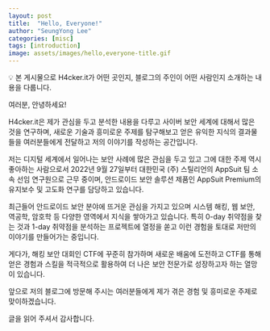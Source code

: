 ```yaml
---
layout: post
title:  "Hello, Everyone!"
author: "SeungYong Lee"
categories: [misc]
tags: [introduction]
image: assets/images/hello,everyone-title.gif
---
```

💡 본 게시물으로 H4cker.it가 어떤 곳인지, 블로그의 주인이 어떤 사람인지 소개하는 내용을 다룹니다.
    
여러분, 안녕하세요!

H4cker.it은 제가 관심을 두고 분석한 내용을 다루고 사이버 보안 세계에 대해서 많은 것을 연구하며, 새로운 기술과 흥미로운 주제를 탐구해보고 얻은 유익한 지식의 결과물들을 여러분들에게 전달하고 저의 이야기를 작성하는 공간입니다.

저는 디지털 세계에서 일어나는 보안 사례에 많은 관심을 두고 있고 그에 대한 주제 역시 좋아하는 사람으로서 2022년 9월 27일부터 대한민국 (주) 스틸리언의 AppSuit 팀 소속 선임 연구원으로 근무 중이며, 안드로이드 보안 솔루션 제품인 AppSuit Premium의 유지보수 및 고도화 연구를 담당하고 있습니다.

최근들어 안드로이드 보안 분야에 뜨거운 관심을 가지고 있으며 시스템 해킹, 웹 보안, 역공학, 암호학 등 다양한 영역에서 지식을 쌓아가고 있습니다. 특히 0-day 취약점을 찾는 것과 1-day 취약점을 분석하는 프로젝트에 열정을 쏟고 이런 경험을 토대로 저만의 이야기를 만들어가는 중입니다.

게다가, 해킹 보안 대회인 CTF에 꾸준히 참가하며 새로운 배움에 도전하고 CTF를 통해 얻은 경험과 스킬을 적극적으로 활용하여 더 나은 보안 전문가로 성장하고자 하는 열망이 있습니다.

앞으로 저의 블로그에 방문해 주시는 여러분들에게 제가 겪은 경험 및 흥미로운 주제로 맞이하겠습니다.

글을 읽어 주셔서 감사합니다.
